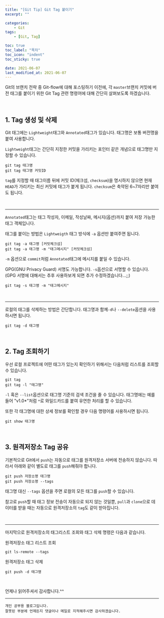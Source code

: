 ```yaml
---
title: "[Git Tip] Git Tag 붙이기"
excerpt: ""

categories: 
    - Git
tags:
    - [Git, Tag]

toc: true
toc_label: "목차"
toc_icon: "indent"
toc_sticky: true

date: 2021-06-07
last_modified_at: 2021-06-07
---
```

Git의 브랜치 전략 중 Git-flow에 대해 포스팅하기 이전에, 각 `master`브랜치 커밋에 버전 태그를 붙이기 
위한 Git Tag 관련 명령어에 대해 간단히 살펴보도록 하겠습니다.    


<br/>

## 1. Tag 생성 및 삭제
Git 태그에는 `Lightweight`태그와 `Annotated`태그가 있습니다. 태그명은 보통 버전명을 붙여 사용합니다.   

`Lightweight`태그는 간단히 지정한 커밋을 가리키는 포인터 같은 개념으로 태그명만 지정할 수 있습니다.
```
git tag 태그명
git tag 태그명 커밋ID
```
`tag`를 지정할 때 태그이름 뒤에 커밋 ID(체크섬, `checksum`)을 명시하지 않으면 현재 `HEAD`가 가리키는 
최신 커밋에 태그가 붙게 됩니다. `checksum`은 축약된 6~7자리만 붙여도 됩니다.   

<br/>

***
`Annotated`태그는 태그 작성자, 이메일, 작성날짜, 메시지(옵션)까지 붙여 저장 가능한 태그 객체입니다.     

태그를 붙이는 방법은 `Lightweigth` 태그 방식에 `-a` 옵션만 붙여주면 됩니다.
```
git tag -a 태그명 [커밋체크섬]
git tag -a 태그명 -m "태그메시지" [커밋체크섬]
```
`-m` 옵션으로 `commit`처럼 `Annotated`태그에 메시지를 붙일 수 있습니다.   

GPG(GNU Privacy Guard) 서명도 가능합니다. `-s`옵션으로 서명할 수 있습니다.
(GPG 서명에 대해서는 추후 사용하보게 되면 추가 수정하겠습니다...;;)
```
git tag -s 태그명 -m "태그메시지"
```

<br/>

***
로컬의 태그를 삭제하는 방법은 간단합니다. 태그명과 함께`-d`나 `--delete`옵션을 사용하시면 됩니다.
```
git tag -d 태그명
```

<br/>

## 2. Tag 조회하기
우선 로컬 프로젝트에 어떤 태그가 있는지 확인하기 위해서는 다음처럼 리스트를 조회할 수 있습니다.
```
git tag
git tag -l "태그명"
```
`-l` 혹은 `--list`옵션으로 태그명 기준의 검색 조건을 줄 수 있습니다. 태그명에는 예를 들어 "v1.0*"처럼 
`*`로 와일드카드를 붙여 유연한 처리를 할 수 있습니다.   

또한 각 태그명에 대한 상세 정보를 확인할 경우 다음 명령어를 사용하시면 됩니다.
```
git show 태그명
```

<br/>

## 3. 원격저장소 Tag 공유
기본적으로 Git에서 `push`는 자동으로 태그를 원격저장소 서버에 전송하지 않습니다. 따라서 아래와 같이 
별도로 태그를 `push`해줘야 합니다.
```
git push 저장소명 태그명
git push 저장소명 --tags
```
태그명 대신 `--tags` 옵션을 주면 로컬의 모든 태그를 `push`할 수 있습니다.   

참고로 `push`할 때 태그 정보 전송이 자동으로 되지 않는 것일뿐, `pull`과 `clone`으로 데이터를 받을 때는 
자동으로 원격저장소의 `tag`도 같이 받아집니다.   

<br/>

***
마지막으로 원격저장소의 태그리스트 조회와 태그 삭제 명령은 다음과 같습니다.   

원격저장소 태그 리스트 조회
```
git ls-remote --tags
```
원격저장소 태그 삭제
```
git push -d 태그명
```

<br/>

언제나 읽어주셔서 감사합니다.^^  

***

```
개인 공부용 블로그입니다.
잘못된 부분에 언제든지 댓글이나 메일로 지적해주시면 감사하겠습니다.
```